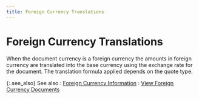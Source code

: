 ```yaml
---
title: Foreign Currency Translations
---
```


# Foreign Currency Translations


When the document currency is a foreign currency the amounts in foreign  currency are translated into the base currency using the exchange rate  for the document. The translation formula applied depends on the quote  type.


{:.see_also}
See also
: [Foreign  Currency Information]({{site.pos_baseurl}}/misc/foreign_currency_information_pos_content.html)
: [View  Foreign Currency Documents]({{site.sp_chm}}/sales-docs/docs-profile/contents/tab-details/details/frgn-cur/view_foreign_currency_documents_sales_process_content.html)
